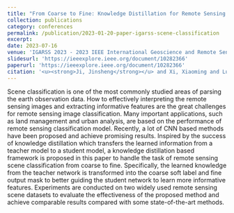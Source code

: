 ```yaml
---
title: "From Coarse to Fine: Knowledge Distillation for Remote Sensing Scene Classification"
collection: publications
category: conferences
permalink: /publication/2023-01-20-paper-igarss-scene-classification
excerpt:
date: 2023-07-16
venue: 'IGARSS 2023 - 2023 IEEE International Geoscience and Remote Sensing Symposium'
slidesurl: 'https://ieeexplore.ieee.org/document/10282366'
paperurl: 'https://ieeexplore.ieee.org/document/10282366'
citation: '<u><strong>Ji, Jinsheng</strong></u> and Xi, Xiaoming and Lu, Xiankai and Guo, Yiyou and Xie, Huan, "From Coarse to Fine: Knowledge Distillation for Remote Sensing Scene Classification," IGARSS 2023 - 2023 IEEE International Geoscience and Remote Sensing Symposium, Pasadena, CA, USA, 2023, pp. 5427-5430, doi: 10.1109/IGARSS52108.2023.10282366.'
---
```

Scene classification is one of the most commonly studied areas of parsing the earth observation data. How to effectively interpreting the remote sensing images and extracting informative features are the great challenges for remote sensing image classification. Many important applications, such as land management and urban analysis, are based on the performance of remote sensing classification model. Recently, a lot of CNN based methods have been proposed and achieve promising results. Inspired by the success of knowledge distillation which transfers the learned information from a teacher model to a student model, a knowledge distillation based framework is proposed in this paper to handle the task of remote sensing scene classification from coarse to fine. Specifically, the learned knowledge from the teacher network is transformed into the coarse soft label and fine output mask to better guiding the student network to learn more informative features. Experiments are conducted on two widely used remote sensing scene datasets to evaluate the effectiveness of the proposed method and achieve comparable results compared with some state-of-the-art methods.
